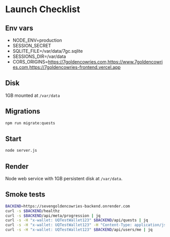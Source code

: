 # Launch Checklist

## Env vars

- NODE_ENV=production
- SESSION_SECRET
- SQLITE_FILE=/var/data/7gc.sqlite
- SESSIONS_DIR=/var/data
- CORS_ORIGINS=https://7goldencowries.com,https://www.7goldencowries.com,https://7goldencowries-frontend.vercel.app

## Disk

1GB mounted at `/var/data`

## Migrations

```bash
npm run migrate:quests
```

## Start

```bash
node server.js
```

## Render

Node web service with 1GB persistent disk at `/var/data`.

## Smoke tests

```bash
BACKEND=https://sevengoldencowries-backend.onrender.com
curl -s $BACKEND/healthz
curl -s $BACKEND/api/meta/progression | jq
curl -s -H "x-wallet: UQTestWallet123" $BACKEND/api/quests | jq
curl -s -H "x-wallet: UQTestWallet123" -H "Content-Type: application/json" -d '{"questId":"join_telegram"}' $BACKEND/api/quests/claim | jq
curl -s -H "x-wallet: UQTestWallet123" $BACKEND/api/users/me | jq
```
